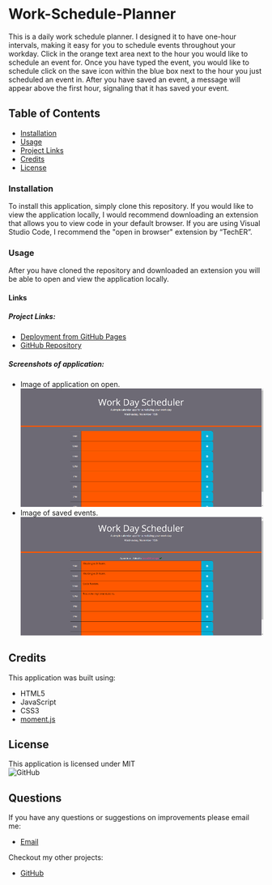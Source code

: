 # Work-Schedule-Planner
This is a daily work schedule planner. I designed it to have one-hour intervals, making it easy for you to schedule events throughout your workday. Click in the orange text area next to the hour you would like to schedule an event for. Once you have typed the event, you would like to schedule click on the save icon within the blue box next to the hour you just scheduled an event in. After you have saved an event, a message will appear above the first hour, signaling that it has saved your event.

## Table of Contents
- [Installation](#installation)  
- [Usage](#usage)  
- [Project Links](#project-links)  
- [Credits](#credits)  
- [License](#license)

### Installation
To install this application, simply clone this repository. If you would like to view the application locally, I would recommend downloading an extension that allows you to view code in your default browser. If you are using Visual Studio Code, I recommend the "open in browser" extension by “TechER”.

### Usage
After you have cloned the repository and downloaded an extension you will be able to open and view the application locally.

#### Links

##### Project Links:
- [Deployment from GitHub Pages](https://cameronheadlee.github.io/Work-Schedule-Planner/)  
- [GitHub Repository](https://github.com/CameronHeadlee/Work-Schedule-Planner)

##### Screenshots of application:
- Image of application on open. 
![Image of application on open](img/workschedule_1.png)   
- Image of saved events. 
![Image of saved events](img/workschedule_2.png)

## Credits
This application was built using:
- HTML5  
- JavaScript  
- CSS3  
- [moment.js](https://momentjs.com/)

## License
This application is licensed under MIT   
![GitHub](https://img.shields.io/github/license/CameronHeadlee/Work-Schedule-Planner)

## Questions
If you have any questions or suggestions on improvements please email me:    
- [Email](mailto:camhcodes11@gmail.com)  
    
Checkout my other projects:      
- [GitHub](https://github.com/CameronHeadlee?tab=repositories)
